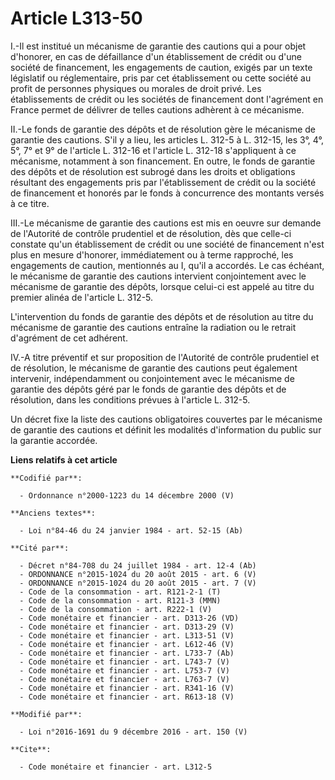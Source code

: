 # Article L313-50

I.-Il est institué un mécanisme de garantie des cautions qui a pour objet d'honorer, en cas de défaillance d'un établissement
de crédit ou d'une société de financement, les engagements de caution, exigés par un texte législatif ou réglementaire, pris
par cet établissement ou cette société au profit de personnes physiques ou morales de droit privé. Les établissements de
crédit ou les sociétés de financement dont l'agrément en France permet de délivrer de telles cautions adhèrent à ce
mécanisme. 

II.-Le fonds de garantie des dépôts et de résolution gère le mécanisme de garantie des cautions. S'il y a lieu, les articles
L. 312-5 à L. 312-15, les 3°, 4°, 5°, 7° et 9° de l'article L. 312-16 et l'article L. 312-18 s'appliquent à ce mécanisme,
notamment à son financement. En outre, le fonds de garantie des dépôts et de résolution est subrogé dans les droits et
obligations résultant des engagements pris par l'établissement de crédit ou la société de financement et honorés par le fonds
à concurrence des montants versés à ce titre. 

III.-Le mécanisme de garantie des cautions est mis en oeuvre sur demande de l'Autorité de contrôle prudentiel et de
résolution, dès que celle-ci constate qu'un établissement de crédit ou une société de financement n'est plus en mesure
d'honorer, immédiatement ou à terme rapproché, les engagements de caution, mentionnés au I, qu'il a accordés. Le cas échéant,
le mécanisme de garantie des cautions intervient conjointement avec le mécanisme de garantie des dépôts, lorsque celui-ci est
appelé au titre du premier alinéa de l'article L. 312-5. 

L'intervention du fonds de garantie des dépôts et de résolution au titre du mécanisme de garantie des cautions entraîne la
radiation ou le retrait d'agrément de cet adhérent.

IV.-A titre préventif et sur proposition de l'Autorité de contrôle prudentiel et de résolution, le mécanisme de garantie des
cautions peut également intervenir, indépendamment ou conjointement avec le mécanisme de garantie des dépôts géré par le
fonds de garantie des dépôts et de résolution, dans les conditions prévues à l'article L. 312-5. 

Un décret fixe la liste des cautions obligatoires couvertes par le mécanisme de garantie des cautions et définit les
modalités d'information du public sur la garantie accordée.

**Liens relatifs à cet article**

	**Codifié par**:

	  - Ordonnance n°2000-1223 du 14 décembre 2000 (V)

	**Anciens textes**:

	  - Loi n°84-46 du 24 janvier 1984 - art. 52-15 (Ab)

	**Cité par**:

	  - Décret n°84-708 du 24 juillet 1984 - art. 12-4 (Ab)
	  - ORDONNANCE n°2015-1024 du 20 août 2015 - art. 6 (V)
	  - ORDONNANCE n°2015-1024 du 20 août 2015 - art. 7 (V)
	  - Code de la consommation - art. R121-2-1 (T)
	  - Code de la consommation - art. R121-3 (MMN)
	  - Code de la consommation - art. R222-1 (V)
	  - Code monétaire et financier - art. D313-26 (VD)
	  - Code monétaire et financier - art. D313-29 (V)
	  - Code monétaire et financier - art. L313-51 (V)
	  - Code monétaire et financier - art. L612-46 (V)
	  - Code monétaire et financier - art. L733-7 (Ab)
	  - Code monétaire et financier - art. L743-7 (V)
	  - Code monétaire et financier - art. L753-7 (V)
	  - Code monétaire et financier - art. L763-7 (V)
	  - Code monétaire et financier - art. R341-16 (V)
	  - Code monétaire et financier - art. R613-18 (V)

	**Modifié par**:

	  - Loi n°2016-1691 du 9 décembre 2016 - art. 150 (V)

	**Cite**:

	  - Code monétaire et financier - art. L312-5
